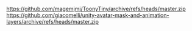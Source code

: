 https://github.com/magemjmj/ToonyTiny/archive/refs/heads/master.zip
https://github.com/giacomelli/unity-avatar-mask-and-animation-layers/archive/refs/heads/master.zip
